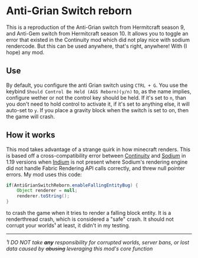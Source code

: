 # Anti-Grian Switch reborn

This is a reproduction of the Anti-Grian switch from Hermitcraft season 9, and Anti-Gem switch from Hermitcraft season 10. It allows you to toggle an error that existed in the Continuity mod which did not play nice with sodium rendercode. But this can be used anywhere, that's right, anywhere! With (I hope) any mod.

## Use

By default, you configure the anti Grian switch using `CTRL + G`. You use the keybind `Should Control Be Held (AGS Reborn)(y/n)` to, as the name implies, configure wether or not the control key should be held. If it's set to `n`, than you don't need to hold control to activate it, if it's set to anything else, it will auto-set to `y`. If you place a gravity block when the switch is set to on, then the game will crash.

## How it works

This mod takes advantage of a strange quirk in how minecraft renders. This is based off a cross-compatibility error between [Continuity](https://modrinth.com/mod/continuity) and [Sodium](https://modrinth.com/mod/sodium) in 1.19 versions when [Indium](https://modrinth.com/mod/indium) is not present where Sodium's rendering engine did not handle Fabric Rendering API calls correctly, and threw null pointer errors. My mod uses this code:

```Java
if(AntiGrianSwitchReborn.enableFallingEntityBug) {
    Object renderer = null;
    renderer.toString();
}
```

to crash the game when it tries to render a falling block entity. It is a renderthread crash, which is considered a "safe" crash. It should not corrupt your worlds¹ at least, it didn't in my testing.

---
_¹I DO NOT take **any** responsibility for corrupted worlds, server bans, or lost data caused by ~~abusing~~ leveraging this mod's core function_
